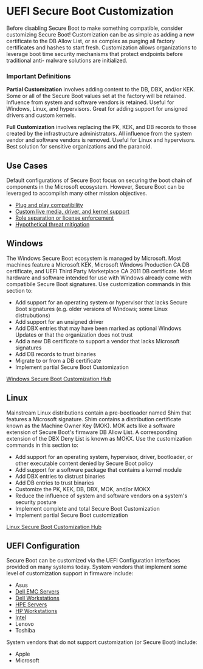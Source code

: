 # UEFI Secure Boot Customization
Before disabling Secure Boot to make something compatible, consider customizing Secure Boot! Customization can be as simple as
adding a new certificate to the DB Allow List, or as complex as purging all factory certificates and hashes to start fresh.
Customization allows organizations to leverage boot time security mechanisms that protect endpoints before traditional anti-
malware solutions are initialized.

### Important Definitions
**Partial Customization** involves adding content to the DB, DBX, and/or KEK. Some or all of the Secure Boot values set at the factory will be retained. Influence from system and software vendors is retained. Useful for Windows, Linux, and hypervisors. Great for adding support for unsigned drivers and custom kernels.

**Full Customization** involves replacing the PK, KEK, and DB records to those created by the infrastructure administrators. All influence from the system vendor and software vendors is removed. Useful for Linux and hypervisors. Best solution for sensitive organizations and the paranoid.

## Use Cases
Default configurations of Secure Boot focus on securing the boot chain of components in the Microsoft ecosystem. However, Secure Boot can be leveraged to accompilsh many other mission objectives.

- [Plug and play compatibility](uccompatibility.md)
- [Custom live media, driver, and kernel support](uccompile.md)
- [Role separation or license enforcement](ucroles.md)
- [Hypothetical threat mitigation](uchypothetical.md)

## Windows
The Windows Secure Boot ecosystem is managed by Microsoft. Most machines feature a Microsoft KEK, Microsoft Windows Production
CA DB certificate, and UEFI Third Party Marketplace CA 2011 DB certificate. Most hardware and software intended for use with
Windows already come with compatibile Secure Boot signatures. Use customization commands in this section to:

- Add support for an operating system or hypervisor that lacks Secure Boot signatures (e.g. older versions of Windows; some Linux distrubutions)
- Add support for an unsigned driver
- Add DBX entries that may have been marked as optional Windows Updates or that the organization does not trust
- Add a new DB certificate to support a vendor that lacks Microsoft signatures
- Add DB records to trust binaries
- Migrate to or from a DB certificate
- Implement partial Secure Boot Customization

[Windows Secure Boot Customization Hub](Windows.md)

## Linux
Mainstream Linux distributions contain a pre-bootloader named Shim that features a Microsoft signature. Shim contains a
distribution certificate known as the Machine Owner Key (MOK). MOK acts like a software extension of Secure Boot's
firmware DB Allow List. A corresponding extension of the DBX Deny List is known as MOKX. Use the customization commands in this section to:

- Add support for an operating system, hypervisor, driver, bootloader, or other executable content denied by Secure Boot policy
- Add support for a software package that contains a kernel module
- Add DBX entries to distrust binaries
- Add DB entries to trust binaries
- Customize the PK, KEK, DB, DBX, MOK, and/or MOKX
- Reduce the influence of system and software vendors on a system's security posture
- Implement complete and total Secure Boot Customization
- Implement partial Secure Boot customization

[Linux Secure Boot Customization Hub](Linux.md)

## UEFI Configuration
Secure Boot can be customized via the UEFI Configuration interfaces provided on many systems today. System vendors that implement some level of customization support in firmware include:
- Asus
- [Dell EMC Servers](dellemc)
- [Dell Workstations](dell)
- [HPE Servers](hpe)
- [HP Workstations](hp)
- [Intel](intel)
- Lenovo
- Toshiba

System vendors that do not support customization (or Secure Boot) include:
- Apple
- Microsoft
